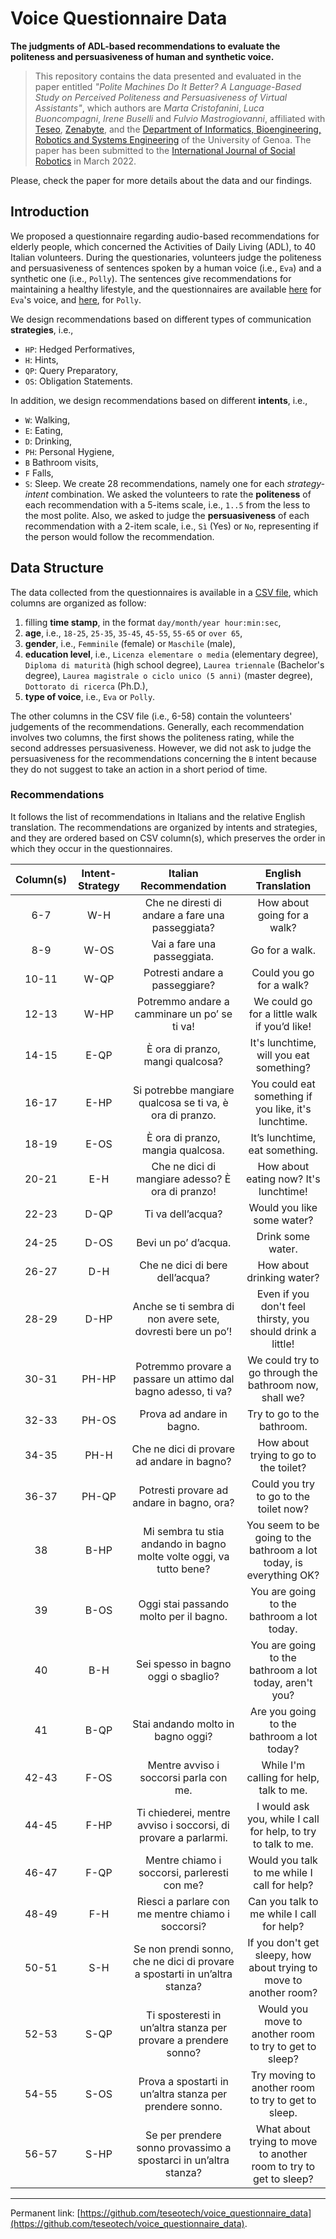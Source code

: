 # Voice Questionnaire Data
**The judgments of ADL-based recommendations to evaluate the politeness and persuasiveness of human and synthetic voice.**

> This repository contains the data presented and evaluated in the paper entitled 
> *"Polite Machines Do It Better? A Language-Based Study on Perceived Politeness and Persuasiveness of Virtual Assistants"*,
> which authors are 
> *Marta Cristofanini*, 
> *Luca Buoncompagni*, 
> *Irene Buselli* and 
> *Fulvio Mastrogiovanni*,
> affiliated with 
> [Teseo](https://teseo.tech/),
> [Zenabyte](https://www.zenabyte.com/), and
> the [Department of Informatics, Bioengineering, Robotics and Systems Engineering](https://dibris.unige.it/) of the University of Genoa.
> The paper has been submitted to the 
> [International Journal of Social Robotics](https://www.springer.com/journal/12369) 
> in March 2022.

Please, check the paper for more details about the data and our findings.

## Introduction
We proposed a questionnaire regarding audio-based recommendations for elderly people, which concerned the Activities of Daily Living (ADL), to 40 Italian volunteers.
During the questionaries, volunteers judge the politeness and persuasiveness of sentences spoken by a human voice (i.e., `Eva`) and a synthetic one (i.e., `Polly`).
The sentences give recommendations for maintaining a healthy lifestyle, and the questionnaires are available [here](https://forms.gle/wYMaddQdEXF8Ek8i6) for `Eva`'s voice, and [here](https://forms.gle/bPzJw88PMqJ5siPr7), for `Polly`.

We design recommendations based on different types of communication **strategies**, i.e.,
 - `HP`: Hedged Performatives, 
 - `H`: Hints, 
 - `QP`: Query Preparatory, 
 - `OS`: Obligation Statements.
 
In addition, we design recommendations based on different **intents**, i.e.,
 - `W`: Walking, 
 - `E`: Eating, 
 - `D`: Drinking, 
 - `PH`: Personal Hygiene, 
 - `B` Bathroom visits, 
 - `F` Falls, 
 - `S`: Sleep.
We create 28 recommendations, namely one for each *strategy-intent* combination.
We asked the volunteers to rate the **politeness** of each recommendation with a 5-items scale, i.e., `1..5` from the less to the most polite.
Also, we asked to judge the **persuasiveness** of each recommendation with a 2-item scale, i.e., `Sì` (Yes) or `No`, representing if the person would follow the recommendation.

## Data Structure
The data collected from the questionnaires is available in a [CSV file](https://github.com/teseotech/voice_questionnaire_data/blob/main/QuestionnaireRawData.csv), which columns are organized as follow:
 1. filling **time stamp**, in the format `day/month/year hour:min:sec`,
 2. **age**, i.e., `18-25`, `25-35`, `35-45`, `45-55`, `55-65` or `over 65`,
 3. **gender**, i.e., `Femminile` (female) or `Maschile` (male),
 4. **education level**, i.e., `Licenza elementare o media` (elementary degree), `Diploma di maturità` (high school degree), `Laurea triennale` (Bachelor's degree), `Laurea magistrale o ciclo unico (5 anni)` (master degree), `Dottorato di ricerca` (Ph.D.),
 5. **type of voice**, i.e., `Eva` or `Polly`.

The other columns in the CSV file (i.e., 6-58) contain the volunteers' judgements of the recommendations.
Generally, each recommendation involves two columns, the first shows the politeness rating, while the second addresses persuasiveness.
However, we did not ask to judge the persuasiveness for the recommendations concerning the `B` intent because they do not suggest to take an action in a short period of time.

### Recommendations
It follows the list of recommendations in Italians and the relative English translation.
The recommendations are organized by intents and strategies, and they are ordered based on CSV column(s), which preserves the order in which they occur in the questionnaires.

| **Column(s)** | **Intent-Strategy** |                          **Italian Recommendation**                         |                       **English Translation**                       |
|:-------------:|:-------------------:|:---------------------------------------------------------------------------:|:-------------------------------------------------------------------:|
|       6-7     |        W-H          |               Che ne diresti di andare a fare una passeggiata?              |                     How about going for a walk?                     |
|       8-9     |        W-OS         |                         Vai a fare una passeggiata.                         |                            Go for a walk.                           |
|      10-11    |        W-QP         |                        Potresti andare a passeggiare?                       |                       Could you go for a walk?                      |
|      12-13    |        W-HP         |                 Potremmo andare a camminare un po’ se ti va!                |             We could go for a little walk if you’d like!            |
|      14-15    |        E-QP         |                       È ora di pranzo, mangi qualcosa?                      |               It's lunchtime, will you eat something?               |
|      16-17    |        E-HP         |           Si potrebbe mangiare qualcosa se ti va, è ora di pranzo.          |         You could eat something if you like, it's lunchtime.        |
|      18-19    |        E-OS         |                      È ora di pranzo, mangia qualcosa.                      |                    It’s lunchtime, eat something.                   |
|      20-21    |        E-H          |               Che ne dici di mangiare adesso? È ora di pranzo!              |                How about eating now? It's lunchtime!                |
|      22-23    |        D-QP         |                              Ti va dell’acqua?                              |                      Would you like some water?                     |
|      24-25    |        D-OS         |                             Bevi un po’ d’acqua.                            |                          Drink some water.                          |
|      26-27    |        D-H          |                       Che ne dici di bere dell’acqua?                       |                      How about drinking water?                      |
|      28-29    |        D-HP         |         Anche se ti sembra di non avere sete, dovresti bere un po’!         |      Even if you don't feel thirsty, you should drink a little!     |
|      30-31    |        PH-HP        |        Potremmo provare a passare un attimo dal bagno adesso, ti va?        |        We could try to go through the bathroom now, shall we?       |
|      32-33    |        PH-OS        |                          Prova ad andare in bagno.                          |                      Try to go to the bathroom.                     |
|      34-35    |        PH-H         |                  Che ne dici di provare ad andare in bagno?                 |                How about trying to go to the toilet?                |
|      36-37    |        PH-QP        |                  Potresti provare ad andare in bagno, ora?                  |                Could you try to go to the toilet now?               |
|       38      |        B-HP         |     Mi sembra tu stia andando in bagno molte volte oggi, va tutto bene?     | You seem to be going to the bathroom a lot today, is everything OK? |
|       39      |        B-OS         |                    Oggi stai passando molto per il bagno.                   |              You are going to the bathroom a lot today.             |
|       40      |        B-H          |                     Sei spesso in bagno oggi o sbaglio?                     |        You are going to the bathroom a lot today, aren't you?       |
|       41      |        B-QP         |                      Stai andando molto in bagno oggi?                      |              Are you going to the bathroom a lot today?             |
|      42-43    |        F-OS         |                    Mentre avviso i soccorsi parla con me.                   |               While I'm calling for help, talk to me.               |
|      44-45    |        F-HP         |        Ti chiederei, mentre avviso i soccorsi, di provare a parlarmi.       |    I would ask you, while I call for help, to try to talk to me.    |
|      46-47    |        F-QP         |                 Mentre chiamo i soccorsi, parleresti con me?                |             Would you talk to me while I call for help?             |
|      48-49    |        F-H          |              Riesci a parlare con me mentre chiamo i soccorsi?              |              Can you talk to me while I call for help?              |
|      50-51    |        S-H          | Se non prendi sonno, che ne dici di provare a spostarti in un’altra stanza? |  If you don't get sleepy, how about trying to move to another room? |
|      52-53    |        S-QP         |       Ti sposteresti in un’altra stanza per provare a prendere sonno?       |        Would you move to another room to try to get to sleep?       |
|      54-55    |        S-OS         |           Prova a spostarti in un’altra stanza per prendere sonno.          |          Try moving to another room to try to get to sleep.         |
|      56-57    |        S-HP         |       Se per prendere sonno provassimo a spostarci in un’altra stanza?      |  What about trying to move to another room to try to get to sleep?  |

---

Permanent link: [https://github.com/teseotech/voice_questionnaire_data](https://github.com/teseotech/voice_questionnaire_data).
